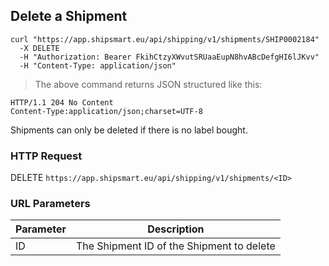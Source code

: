 ## Delete a Shipment

```shell
curl "https://app.shipsmart.eu/api/shipping/v1/shipments/SHIP0002184"
  -X DELETE
  -H "Authorization: Bearer FkihCtzyXWvutSRUaaEupN8hvABcDefgHI6lJKvv"
  -H "Content-Type: application/json"
```

> The above command returns JSON structured like this:

```
HTTP/1.1 204 No Content
Content-Type:application/json;charset=UTF-8
```

Shipments can only be deleted if there is no label bought.

### HTTP Request

<span class="http-verb delete">DELETE</span> `https://app.shipsmart.eu/api/shipping/v1/shipments/<ID>`

### URL Parameters

Parameter | Description
--------- | -----------
ID | The Shipment ID of the <span class="object">Shipment</span> to delete

